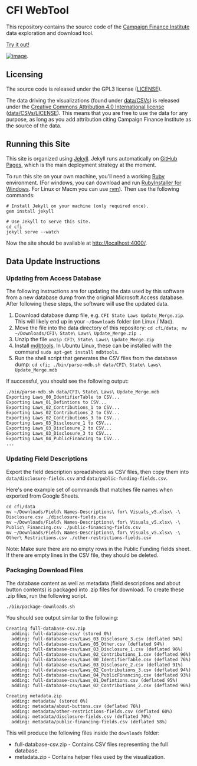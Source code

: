 # CFI WebTool

This repository contains the source code of the [Campaign Finance Institute](http://www.cfinst.org/) data exploration and download tool.

[Try it out!](https://cfinst.github.io/)

[![image](https://cloud.githubusercontent.com/assets/68416/22932623/8e465200-f2ee-11e6-8c06-e9040a6476ae.png)](https://cfinst.github.io/).

## Licensing

The source code is released under the GPL3 license ([LICENSE](LICENSE)).

The data driving the visualizations (found under [data/CSVs](data/CSVs)) is released under the [Creative Commons Attribution 4.0 International license](https://creativecommons.org/licenses/by/4.0/legalcode) ([data/CSVs/LICENSE](data/CSVs/LICENSE)). This means that you are free to use the data for any purpose, as long as you add attribution citing Campaign Finance Institute as the source of the data.

## Running this Site

This site is organized using [Jekyll](https://jekyllrb.com/). Jekyll runs automatically on [GitHub Pages](https://pages.github.com/), which is the main deployment strategy at the moment.

To run this site on your own machine, you'll need a working [Ruby](https://www.ruby-lang.org/en/documentation/installation/) environment. (For windows, you can download and run [RubyInstaller for Windows](https://rubyinstaller.org/).  For Linux or Macm you can use [rvm](http://rvm.io)). Then use the following commands:

```
# Install Jekyll on your machine (only required once).
gem install jekyll

# Use Jekyll to serve this site.
cd cfi
jekyll serve --watch
```

Now the site should be available at [http://localhost:4000/](http://localhost:4000/).

## Data Update Instructions

### Updating from Access Database

The following instructions are for updating the data used by this software from a new database dump from the original Microsoft Access database. After following these steps, the software will use the updated data.

1. Download database dump file, e.g. `CFI State Laws Update_Merge.zip`. This will likely end up in your `~/Downloads` folder (on Linux / Mac).
2. Move the file into the data directory of this repository: `cd cfi/data; mv ~/Downloads/CFI\ State\ Laws\ Update_Merge.zip .`
3. Unzip the file `unzip CFI\ State\ Laws\ Update_Merge.zip`
4. Install [mdbtools](https://github.com/brianb/mdbtools). In Ubuntu Linux, these can be installed with the command `sudo apt-get install mdbtools`.
4. Run the shell script that generates the CSV files from the database dump: `cd cfi; ./bin/parse-mdb.sh data/CFI\ State\ Laws\ Update_Merge.mdb`

If successful, you should see the following output:

```
./bin/parse-mdb.sh data/CFI\ State\ Laws\ Update_Merge.mdb
Exporting Laws_00_IdentifierTable to CSV...
Exporting Laws_01_Defintions to CSV...
Exporting Laws_02_Contributions_1 to CSV...
Exporting Laws_02_Contributions_2 to CSV...
Exporting Laws_02_Contributions_3 to CSV...
Exporting Laws_03_Disclosure_1 to CSV...
Exporting Laws_03_Disclosure_2 to CSV...
Exporting Laws_03_Disclosure_3 to CSV...
Exporting Laws_04_PublicFinancing to CSV...
...
```

### Updating Field Descriptions

Export the field description spreadsheets as CSV files, then copy them into `data/disclosure-fields.csv` and `data/public-funding-fields.csv`.

Here's one example set of commands that matches file names when exported from Google Sheets.

```
cd cfi/data
mv ~/Downloads/Field\ Names-Descriptions\ for\ Visuals_v5.xlsx\ -\ Disclosure.csv ./disclosure-fields.csv 
mv ~/Downloads/Field\ Names-Descriptions\ for\ Visuals_v5.xlsx\ -\ Public\ Financing.csv ./public-financing-fields.csv 
mv ~/Downloads/Field\ Names-Descriptions\ for\ Visuals_v5.xlsx\ -\ Other\ Restrictions.csv ./other-restrictions-fields.csv 
```

Note: Make sure there are no empty rows in the Public Funding fields sheet. If there are empty lines in the CSV file, they should be deleted.

### Packaging Download Files

The database content as well as metadata (field descriptions and about button contents) is packaged into .zip files for download. To create these .zip files, run the following script.

```
./bin/package-downloads.sh
```

You should see output similar to the following:

```
Creating full-database-csv.zip
  adding: full-database-csv/ (stored 0%)
  adding: full-database-csv/Laws_03_Disclosure_3.csv (deflated 94%)
  adding: full-database-csv/Laws_05_Other.csv (deflated 94%)
  adding: full-database-csv/Laws_03_Disclosure_1.csv (deflated 96%)
  adding: full-database-csv/Laws_02_Contributions_1.csv (deflated 96%)
  adding: full-database-csv/Laws_00_IdentifierTable.csv (deflated 76%)
  adding: full-database-csv/Laws_03_Disclosure_2.csv (deflated 91%)
  adding: full-database-csv/Laws_02_Contributions_3.csv (deflated 94%)
  adding: full-database-csv/Laws_04_PublicFinancing.csv (deflated 93%)
  adding: full-database-csv/Laws_01_Defintions.csv (deflated 95%)
  adding: full-database-csv/Laws_02_Contributions_2.csv (deflated 96%)

Creating metadata.zip
  adding: metadata/ (stored 0%)
  adding: metadata/about-buttons.csv (deflated 76%)
  adding: metadata/other-restrictions-fields.csv (deflated 60%)
  adding: metadata/disclosure-fields.csv (deflated 70%)
  adding: metadata/public-financing-fields.csv (deflated 58%)
```

This will produce the following files inside the `downloads` folder:

 * full-database-csv.zip - Contains CSV files representing the full database.
 * metadata.zip - Contains helper files used by the visualization.
